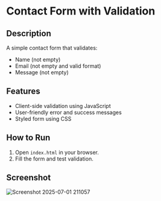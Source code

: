 # Contact Form with Validation

## Description
A simple contact form that validates:
- Name (not empty)
- Email (not empty and valid format)
- Message (not empty)

## Features
- Client-side validation using JavaScript
- User-friendly error and success messages
- Styled form using CSS

## How to Run
1. Open `index.html` in your browser.
2. Fill the form and test validation.

## Screenshot
![Screenshot 2025-07-01 211057](https://github.com/user-attachments/assets/cdaaac9f-fe15-44e1-84ca-2073a30f5b39)


